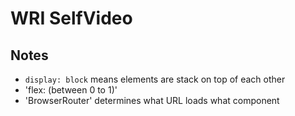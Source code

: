 # WRI SelfVideo

## Notes
- `display: block` means elements are stack on top of each other
- 'flex: (between 0 to 1)'
- 'BrowserRouter' determines what URL loads what component